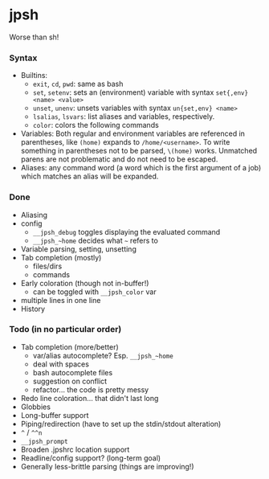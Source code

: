 # jpsh
Worse than sh!

### Syntax
 - Builtins:
    - `exit`, `cd`, `pwd`: same as bash
    - `set`, `setenv`: sets an (environment) variable with syntax `set{,env} <name> <value>`
    - `unset`, `unenv`: unsets variables with syntax `un{set,env} <name>`
    - `lsalias`, `lsvars`: list aliases and variables, respectively.
    - `color`: colors the following commands
 - Variables: Both regular and environment variables are referenced in parentheses, like `(home)` expands to `/home/<username>`. To write something in parentheses not to be parsed, `\(home)` works. Unmatched parens are not problematic and do not need to be escaped.
 - Aliases: any command word (a word which is the first argument of a job) which matches an alias will be expanded.

### Done
 - Aliasing
 - config
    - `__jpsh_debug` toggles displaying the evaluated command
    - `__jpsh_~home` decides what `~` refers to
 - Variable parsing, setting, unsetting
 - Tab completion (mostly)
    - files/dirs
    - commands
 - Early coloration (though not in-buffer!)
    - can be toggled with `__jpsh_color` var
 - multiple lines in one line
 - History

### Todo (in no particular order)
 - Tab completion (more/better)
    - var/alias autocomplete? Esp. `__jpsh_~home`
    - deal with spaces
    - bash autocomplete files
    - suggestion on conflict
    - refactor... the code is pretty messy
 - Redo line coloration... that didn't last long
 - Globbies
 - Long-buffer support
 - Piping/redirection (have to set up the stdin/stdout alteration)
 - `^` / `^^n`
 - `__jpsh_prompt`
 - Broaden .jpshrc location support
 - Readline/config support? (long-term goal)
 - Generally less-brittle parsing (things are improving!)
